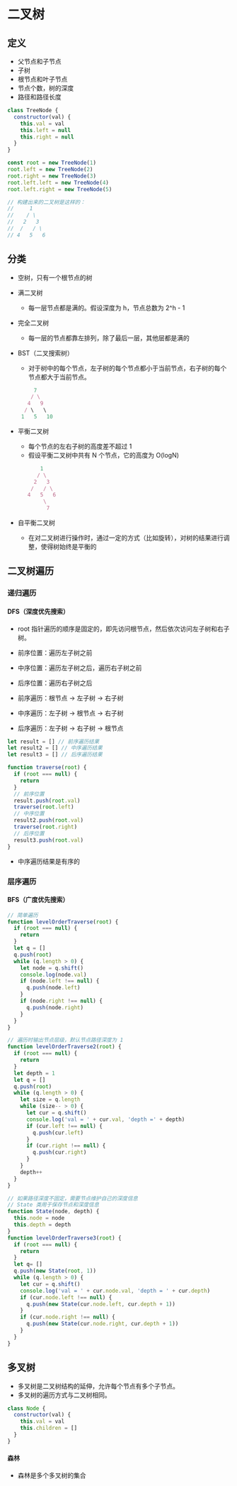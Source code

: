 




# 二叉树

## 定义

- 父节点和子节点
- 子树
- 根节点和叶子节点
- 节点个数，树的深度
- 路径和路径长度

```js
class TreeNode {
  constructor(val) {
    this.val = val
    this.left = null
    this.right = null
  }
}

const root = new TreeNode(1)
root.left = new TreeNode(2)
root.right = new TreeNode(3)
root.left.left = new TreeNode(4)
root.left.right = new TreeNode(5)

// 构建出来的二叉树是这样的：
//     1
//    / \
//   2   3
//  /   / \
// 4   5   6
```

## 分类


- 空树，只有一个根节点的树

- 满二叉树
  - 每一层节点都是满的。假设深度为 h，节点总数为 2^h - 1
- 完全二叉树
  - 每一层的节点都靠左排列，除了最后一层，其他层都是满的

- BST（二叉搜索树）
  - 对于树中的每个节点，左子树的每个节点都小于当前节点，右子树的每个节点都大于当前节点。
  ```js
       7
      / \
     4   9
    / \   \
   1   5   10
  ```
- 平衡二叉树
  - 每个节点的左右子树的高度差不超过 1
  - 假设平衡二叉树中共有 N 个节点，它的高度为 O(logN)
  ```js
         1
        / \
       2   3
      /   / \
     4   5   6
          \
           7
  ```

- 自平衡二叉树

  - 在对二叉树进行操作时，通过一定的方式（比如旋转），对树的结果进行调整，使得树始终是平衡的


## 二叉树遍历

### 递归遍历

#### DFS（深度优先搜索）

- root 指针遍历的顺序是固定的，即先访问根节点，然后依次访问左子树和右子树。

- 前序位置：遍历左子树之前
- 中序位置：遍历左子树之后，遍历右子树之前
- 后序位置：遍历右子树之后

- 前序遍历：根节点 -> 左子树 -> 右子树
- 中序遍历：左子树 -> 根节点 -> 右子树
- 后序遍历：左子树 -> 右子树 -> 根节点

```js
let result = [] // 前序遍历结果
let result2 = [] // 中序遍历结果
let result3 = [] // 后序遍历结果

function traverse(root) {
  if (root === null) {
    return
  }
  // 前序位置
  result.push(root.val)
  traverse(root.left)
  // 中序位置
  result2.push(root.val)
  traverse(root.right)
  // 后序位置
  result3.push(root.val)
}
```

- 中序遍历结果是有序的

### 层序遍历

#### BFS（广度优先搜索）


```js
// 简单遍历
function levelOrderTraverse(root) {
  if (root === null) {
    return
  }
  let q = []
  q.push(root)
  while (q.length > 0) {
    let node = q.shift()
    console.log(node.val)
    if (node.left !== null) {
      q.push(node.left)
    }
    if (node.right !== null) {
      q.push(node.right)
    }
  }
}

// 遍历时输出节点层级，默认节点路径深度为 1
function levelOrderTraverse2(root) {
  if (root === null) {
    return
  }
  let depth = 1
  let q = []
  q.push(root)
  while (q.length > 0) {
    let size = q.length
    while (size-- > 0) {
      let cur = q.shift()
      console.log('val = ' + cur.val, 'depth =' + depth)
      if (cur.left !== null) {
        q.push(cur.left)
      }
      if (cur.right !== null) {
        q.push(cur.right)
      }
    }
    depth++
  }
}

// 如果路径深度不固定，需要节点维护自己的深度信息
// State 类用于保存节点和深度信息
function State(node, depth) {
  this.node = node
  this.depth = depth
}
function levelOrderTraverse3(root) {
  if (root === null) {
    return
  }
  let q= []
  q.push(new State(root, 1))
  while (q.length > 0) {
    let cur = q.shift()
    console.log('val = ' + cur.node.val, 'depth = ' + cur.depth)
    if (cur.node.left !== null) {
      q.push(new State(cur.node.left, cur.depth + 1))
    }
    if (cur.node.right !== null) {
      q.push(new State(cur.node.right, cur.depth + 1))
    }
  }
}
```


## 多叉树

- 多叉树是二叉树结构的延伸，允许每个节点有多个子节点。
- 多叉树的遍历方式与二叉树相同。

```js
class Node {
  constructor(val) {
    this.val = val
    this.children = []
  }
}
```

#### 森林

- 森林是多个多叉树的集合